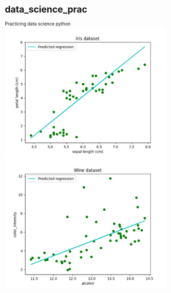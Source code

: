 # data_science_prac
Practicing data science python
![Iris](Iris_Linear_Regression.png)
![Wine](wine_Linear_regression.png)
